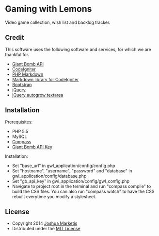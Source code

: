 # Gaming with Lemons

Video game collection, wish list and backlog tracker.

## Credit

This software uses the following software and services, for which we are thankful for.

* [Giant Bomb API](http://www.giantbomb.com/api/)
* [CodeIgniter](http://ellislab.com/codeigniter)
* [PHP Markdown](http://michelf.ca/projects/php-markdown/)
* [Markdown library for CodeIgniter](http://blog.gauntface.co.uk/2014/03/17/codeigniter-markdown-libraries-hell/)
* [Bootstrap](http://getbootstrap.com/)
* [jQuery](http://jquery.com/)
* [jQuery autogrow textarea](https://github.com/jaz303/jquery-grab-bag)

## Installation

Prerequisites:

* PHP 5.5
* MySQL
* [Compass](http://compass-style.org/install/)
* [Giant Bomb API Key](http://www.giantbomb.com/api/)

Installation:

* Set "base_url" in gwl_application/config/config.php
* Set "hostname", "username", "password" and "database" in gwl_application/config/database.php
* Set "gb_api_key" in gwl_application/config/gwl_config.php
* Navigate to project root in the terminal and run "compass compile" to build the CSS files. You can also run "compass watch" to have the CSS rebuilt everytime you modify a stylesheet.

## License

* Copyright 2014 [Joshua Marketis](http://www.clidus.com)
* Distributed under the [MIT License](http://creativecommons.org/licenses/MIT/)
